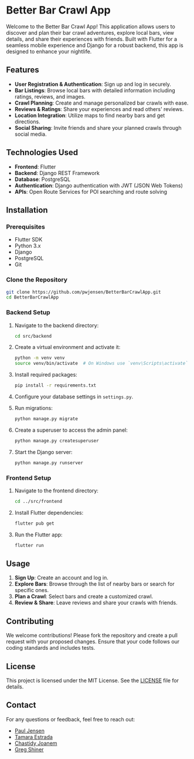 # Better Bar Crawl App

Welcome to the Better Bar Crawl App! This application allows users to discover and plan their bar crawl adventures, explore local bars, view details, and share their experiences with friends. Built with Flutter for a seamless mobile experience and Django for a robust backend, this app is designed to enhance your nightlife.

## Features

- **User Registration & Authentication**: Sign up and log in securely.
- **Bar Listings**: Browse local bars with detailed information including ratings, reviews, and images.
- **Crawl Planning**: Create and manage personalized bar crawls with ease.
- **Reviews & Ratings**: Share your experiences and read others' reviews.
- **Location Integration**: Utilize maps to find nearby bars and get directions.
- **Social Sharing**: Invite friends and share your planned crawls through social media.

## Technologies Used

- **Frontend**: Flutter
- **Backend**: Django REST Framework
- **Database**: PostgreSQL
- **Authentication**: Django authentication with JWT (JSON Web Tokens)
- **APIs**: Open Route Services for POI searching and route solving

## Installation

### Prerequisites

- Flutter SDK
- Python 3.x
- Django
- PostgreSQL
- Git

### Clone the Repository

```bash
git clone https://github.com/pwjensen/BetterBarCrawlApp.git
cd BetterBarCrawlApp
```

### Backend Setup

1. Navigate to the backend directory:
   ```bash
   cd src/backend
   ```

2. Create a virtual environment and activate it:
   ```bash
   python -m venv venv
   source venv/bin/activate  # On Windows use `venv\Scripts\activate`
   ```

3. Install required packages:
   ```bash
   pip install -r requirements.txt
   ```

4. Configure your database settings in `settings.py`.

5. Run migrations:
   ```bash
   python manage.py migrate
   ```

6. Create a superuser to access the admin panel:
   ```bash
   python manage.py createsuperuser
   ```

7. Start the Django server:
   ```bash
   python manage.py runserver
   ```

### Frontend Setup

1. Navigate to the frontend directory:
   ```bash
   cd ../src/frontend
   ```

2. Install Flutter dependencies:
   ```bash
   flutter pub get
   ```

3. Run the Flutter app:
   ```bash
   flutter run
   ```

## Usage

1. **Sign Up**: Create an account and log in.
2. **Explore Bars**: Browse through the list of nearby bars or search for specific ones.
3. **Plan a Crawl**: Select bars and create a customized crawl.
4. **Review & Share**: Leave reviews and share your crawls with friends.

## Contributing

We welcome contributions! Please fork the repository and create a pull request with your proposed changes. Ensure that your code follows our coding standards and includes tests.

## License

This project is licensed under the MIT License. See the [LICENSE](LICENSE) file for details.

## Contact

For any questions or feedback, feel free to reach out:

- [Paul Jensen](https://github.com/pwjensen)
- [Tamara Estrada](https://github.com/TamaraEstrada)
- [Chastidy Joanem](https://github.com/Chazdj0510)
- [Greg Shiner](https://github.com/GregShiner)
